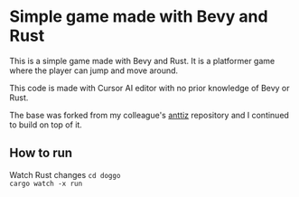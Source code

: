 # Simple game made with Bevy and Rust

This is a simple game made with Bevy and Rust. It is a platformer game where the player can jump and move around. 

This code is made with Cursor AI editor with no prior knowledge of Bevy or Rust.

The base was forked from my colleague's [anttiz](https://github.com/anttiz) repository and I continued to build on top of it.

## How to run

Watch Rust changes
`cd doggo`  
`cargo watch -x run`
